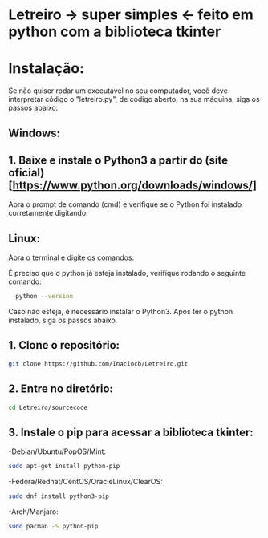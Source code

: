 # Letreiro -> super simples <- feito em python com a biblioteca tkinter

# Instalação:




Se não quiser rodar um executável no seu computador, você deve interpretar código o "letreiro.py", de código aberto, na sua máquina, siga os passos abaixo:

## Windows:

## 1. Baixe e instale o Python3 a partir do (site oficial)[https://www.python.org/downloads/windows/]
Abra o prompt de comando (cmd) e verifique se o Python foi instalado corretamente digitando:



## Linux:

Abra o terminal e digite os comandos:

É preciso que o python já esteja instalado, verifique rodando o seguinte comando:
```bash
  python --version
```
Caso não esteja, é necessário instalar o Python3.
Após ter o python instalado, siga os passos abaixo.

## 1. Clone o repositório:
```bash
git clone https://github.com/Inaciocb/Letreiro.git
```
## 2. Entre no diretório:
```bash
cd Letreiro/sourcecode
```
## 3. Instale o pip para acessar a biblioteca tkinter:

  -Debian/Ubuntu/PopOS/Mint:
```bash
sudo apt-get install python-pip
```
  -Fedora/Redhat/CentOS/OracleLinux/ClearOS:
```bash
sudo dnf install python3-pip
```
    
  -Arch/Manjaro:
```bash
sudo pacman -S python-pip
```
  
